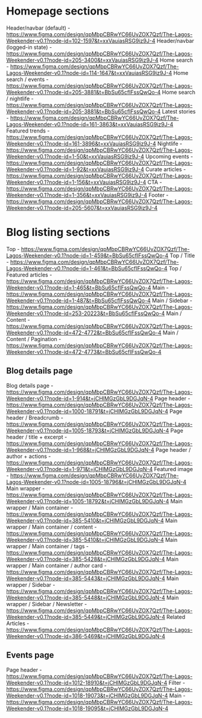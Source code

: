 # Homepage sections

Header/navbar (default) - https://www.figma.com/design/qpMbpCBRwYC66UvZOX7Qzf/The-Lagos-Weekender-v0.1?node-id=102-1597&t=xxVauiasRSG9iz9J-4
Header/navbar (logged-in state) - https://www.figma.com/design/qpMbpCBRwYC66UvZOX7Qzf/The-Lagos-Weekender-v0.1?node-id=205-3400&t=xxVauiasRSG9iz9J-4
Home search - https://www.figma.com/design/qpMbpCBRwYC66UvZOX7Qzf/The-Lagos-Weekender-v0.1?node-id=114-1647&t=xxVauiasRSG9iz9J-4
Home search / events - https://www.figma.com/design/qpMbpCBRwYC66UvZOX7Qzf/The-Lagos-Weekender-v0.1?node-id=205-3881&t=BbSu65cfIFssQwQo-4
Home search / nightlife - https://www.figma.com/design/qpMbpCBRwYC66UvZOX7Qzf/The-Lagos-Weekender-v0.1?node-id=205-3881&t=BbSu65cfIFssQwQo-4
Latest stories - https://www.figma.com/design/qpMbpCBRwYC66UvZOX7Qzf/The-Lagos-Weekender-v0.1?node-id=161-3863&t=xxVauiasRSG9iz9J-4
Featured trends - https://www.figma.com/design/qpMbpCBRwYC66UvZOX7Qzf/The-Lagos-Weekender-v0.1?node-id=161-3896&t=xxVauiasRSG9iz9J-4
Nightlife - https://www.figma.com/design/qpMbpCBRwYC66UvZOX7Qzf/The-Lagos-Weekender-v0.1?node-id=1-50&t=xxVauiasRSG9iz9J-4
Upcoming events - https://www.figma.com/design/qpMbpCBRwYC66UvZOX7Qzf/The-Lagos-Weekender-v0.1?node-id=1-92&t=xxVauiasRSG9iz9J-4
Curate articles - https://www.figma.com/design/qpMbpCBRwYC66UvZOX7Qzf/The-Lagos-Weekender-v0.1?node-id=1-156&t=xxVauiasRSG9iz9J-4
CTA - https://www.figma.com/design/qpMbpCBRwYC66UvZOX7Qzf/The-Lagos-Weekender-v0.1?node-id=1-356&t=xxVauiasRSG9iz9J-4
Footer - https://www.figma.com/design/qpMbpCBRwYC66UvZOX7Qzf/The-Lagos-Weekender-v0.1?node-id=205-5607&t=xxVauiasRSG9iz9J-4


# Blog listing sections
Top - https://www.figma.com/design/qpMbpCBRwYC66UvZOX7Qzf/The-Lagos-Weekender-v0.1?node-id=1-459&t=BbSu65cfIFssQwQo-4
Top / Title - https://www.figma.com/design/qpMbpCBRwYC66UvZOX7Qzf/The-Lagos-Weekender-v0.1?node-id=1-461&t=BbSu65cfIFssQwQo-4
Top / Featured articles - https://www.figma.com/design/qpMbpCBRwYC66UvZOX7Qzf/The-Lagos-Weekender-v0.1?node-id=1-465&t=BbSu65cfIFssQwQo-4
Main - https://www.figma.com/design/qpMbpCBRwYC66UvZOX7Qzf/The-Lagos-Weekender-v0.1?node-id=1-487&t=BbSu65cfIFssQwQo-4
Main / Sidebar - https://www.figma.com/design/qpMbpCBRwYC66UvZOX7Qzf/The-Lagos-Weekender-v0.1?node-id=253-20223&t=BbSu65cfIFssQwQo-4
Main / Content - https://www.figma.com/design/qpMbpCBRwYC66UvZOX7Qzf/The-Lagos-Weekender-v0.1?node-id=472-4772&t=BbSu65cfIFssQwQo-4
Main / Content / Pagination - https://www.figma.com/design/qpMbpCBRwYC66UvZOX7Qzf/The-Lagos-Weekender-v0.1?node-id=472-4773&t=BbSu65cfIFssQwQo-4

## Blog details page
Blog details page - https://www.figma.com/design/qpMbpCBRwYC66UvZOX7Qzf/The-Lagos-Weekender-v0.1?node-id=1-914&t=jCHlMGzGbL9DGJqN-4
Page header - https://www.figma.com/design/qpMbpCBRwYC66UvZOX7Qzf/The-Lagos-Weekender-v0.1?node-id=1000-18791&t=jCHlMGzGbL9DGJqN-4
Page header / Breadcrumb - https://www.figma.com/design/qpMbpCBRwYC66UvZOX7Qzf/The-Lagos-Weekender-v0.1?node-id=1005-18793&t=jCHlMGzGbL9DGJqN-4
Page header / title + excerpt - https://www.figma.com/design/qpMbpCBRwYC66UvZOX7Qzf/The-Lagos-Weekender-v0.1?node-id=1-968&t=jCHlMGzGbL9DGJqN-4
Page header / author + actions - https://www.figma.com/design/qpMbpCBRwYC66UvZOX7Qzf/The-Lagos-Weekender-v0.1?node-id=1-971&t=jCHlMGzGbL9DGJqN-4
Featured image - https://www.figma.com/design/qpMbpCBRwYC66UvZOX7Qzf/The-Lagos-Weekender-v0.1?node-id=1005-18796&t=jCHlMGzGbL9DGJqN-4
Main wrapper - https://www.figma.com/design/qpMbpCBRwYC66UvZOX7Qzf/The-Lagos-Weekender-v0.1?node-id=1005-18792&t=jCHlMGzGbL9DGJqN-4
Main wrapper / Main container - https://www.figma.com/design/qpMbpCBRwYC66UvZOX7Qzf/The-Lagos-Weekender-v0.1?node-id=385-5410&t=jCHlMGzGbL9DGJqN-4
Main wrapper / Main container / content - https://www.figma.com/design/qpMbpCBRwYC66UvZOX7Qzf/The-Lagos-Weekender-v0.1?node-id=385-5410&t=jCHlMGzGbL9DGJqN-4
Main wrapper / Main container / tags - https://www.figma.com/design/qpMbpCBRwYC66UvZOX7Qzf/The-Lagos-Weekender-v0.1?node-id=385-5428&t=jCHlMGzGbL9DGJqN-4
Main wrapper / Main container / author card - https://www.figma.com/design/qpMbpCBRwYC66UvZOX7Qzf/The-Lagos-Weekender-v0.1?node-id=385-5443&t=jCHlMGzGbL9DGJqN-4
Main wrapper / Sidebar - https://www.figma.com/design/qpMbpCBRwYC66UvZOX7Qzf/The-Lagos-Weekender-v0.1?node-id=385-5448&t=jCHlMGzGbL9DGJqN-4
Main wrapper / Sidebar / Newsletter - https://www.figma.com/design/qpMbpCBRwYC66UvZOX7Qzf/The-Lagos-Weekender-v0.1?node-id=385-5449&t=jCHlMGzGbL9DGJqN-4
Related Articles - https://www.figma.com/design/qpMbpCBRwYC66UvZOX7Qzf/The-Lagos-Weekender-v0.1?node-id=386-5469&t=jCHlMGzGbL9DGJqN-4


## Events page
Page header - https://www.figma.com/design/qpMbpCBRwYC66UvZOX7Qzf/The-Lagos-Weekender-v0.1?node-id=1012-18910&t=jCHlMGzGbL9DGJqN-4
Filter - https://www.figma.com/design/qpMbpCBRwYC66UvZOX7Qzf/The-Lagos-Weekender-v0.1?node-id=1018-19073&t=jCHlMGzGbL9DGJqN-4
Main - https://www.figma.com/design/qpMbpCBRwYC66UvZOX7Qzf/The-Lagos-Weekender-v0.1?node-id=1018-19095&t=jCHlMGzGbL9DGJqN-4